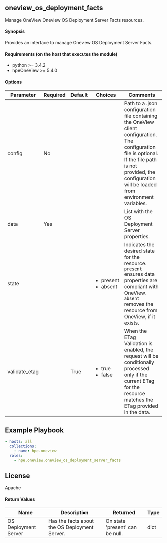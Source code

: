 ## oneview_os_deployment_facts
Manage OneView Oneview OS Deployment Server Facts resources.

#### Synopsis
 Provides an interface to manage Oneview OS Deployment Server Facts.

#### Requirements (on the host that executes the module)
  * python >= 3.4.2
  * hpeOneView >= 5.4.0

#### Options

| Parameter     | Required    | Default  | Choices    | Comments |
| ------------- |-------------| ---------|----------- |--------- |
| config  |   No  |  | |  Path to a .json configuration file containing the OneView client configuration. The configuration file is optional. If the file path is not provided, the configuration will be loaded from environment variables.  |
| data  |   Yes  |  | |  List with the OS Deployment Server properties.  |
| state  |   |  | <ul> <li>present</li>  <li>absent</li>  </ul> |  Indicates the desired state for the resource. `present` ensures data properties are compliant with OneView. `absent` removes the resource from OneView, if it exists.
| validate_etag  |   |  True  | <ul> <li>true</li>  <li>false</li> </ul> |  When the ETag Validation is enabled, the request will be conditionally processed only if the current ETag for the resource matches the ETag provided in the data.  |


## Example Playbook

```yaml
- hosts: all
  collections:
    - name: hpe.oneview
  roles:
    - hpe.oneview.oneview_os_deployment_server_facts
```

## License

Apache

#### Return Values

| Name          | Description  | Returned | Type       |
| ------------- |-------------| ---------|----------- |
|  OS Deployment Server  | Has the facts about the  OS Deployment Server. |  On state 'present' can be null. |  dict |
